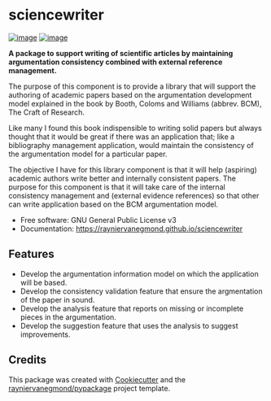 # sciencewriter

[![image](https://img.shields.io/pypi/v/sciencewriter.svg)](https://pypi.python.org/pypi/sciencewriter)
[![image](https://pyup.io/repos/github/rayniervanegmond/sciencewriter/shield.svg)](https://pyup.io/repos/github/rayniervanegmond/sciencewriter)


**A package to support writing of scientific articles by maintaining argumentation consistency combined with external reference management.**

The purpose of this component is to provide a library that will support the authoring of academic papers based on the argumentation development model explained in the book by Booth, Coloms and Williams (abbrev. BCM), The Craft of Research. 

Like many I found this book indispensible to writing solid papers but always thought that it would be great if there was an application that; like a bibliography management application, would maintain the consistency of the argumentation model for a particular paper.

The objective I have for this library component is that it will help (aspiring) academic authors write better and internally consistent papers. The purpose for this component is that it will take care of the internal consistency management and (external evidence references) so that other can write application based on the BCM argumentation model.

-   Free software: GNU General Public License v3
-   Documentation: https://rayniervanegmond.github.io/sciencewriter
    

## Features

-   Develop the argumentation information model on which the application will be based.
-   Develop the consistency validation feature that ensure the argmentation of the paper in sound.
-   Develop the analysis feature that reports on missing or incomplete pieces in the argumentation.
-   Develop the suggestion feature that uses the analysis to suggest improvements.

## Credits

This package was created with [Cookiecutter](https://github.com/cookiecutter/cookiecutter) and the [rayniervanegmond/pypackage](https://github.com/rayniervanegmond/pypackage) project template.
